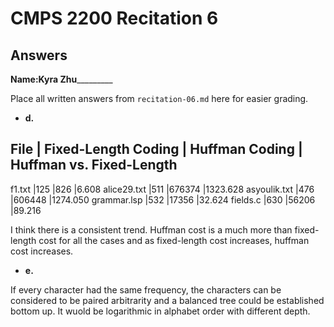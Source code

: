 # CMPS 2200 Recitation 6
## Answers

**Name:**________Kyra Zhu_________________


Place all written answers from `recitation-06.md` here for easier grading.



- **d.**

File | Fixed-Length Coding | Huffman Coding | Huffman vs. Fixed-Length
----------------------------------------------------------------------
f1.txt    |125                     |826                |6.608
alice29.txt    |511                     |676374                |1323.628
asyoulik.txt    |476                     |606448                |1274.050
grammar.lsp    |532                     |17356                |32.624
fields.c    |630                     |56206                |89.216

I think there is a consistent trend. Huffman cost is a much more than fixed-length cost for all the cases and as fixed-length cost increases, huffman cost increases.


- **e.**

If every character had the same frequency, the characters can be considered to be paired arbitrarity and a balanced tree could be established bottom up. It wuold be logarithmic in alphabet order with different depth.
